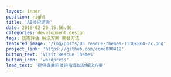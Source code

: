 ```yaml
---
layout: inner
position: right
title: 'AI技術諮詢'
date: 2016-02-20 15:56:00
categories: development design
tags: 技術評估 解決方案 開發方法
featured_image: '/img/posts/03_rescue-themes-1130x864-2x.png'
project_link: 'https://github.com/come880412'
button_text: 'Visit Rescue Themes'
button_icon: 'wordpress'
lead_text: '提供專業的技術指導以及解決方案'
---
```

